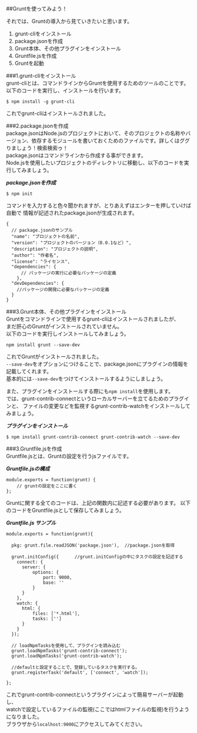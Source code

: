 ##Gruntを使ってみよう！  

それでは、Gruntの導入から見ていきたいと思います。
  1. grunt-cliをインストール
  1. package.jsonを作成
  1. Grunt本体、その他プラグインをインストール
  1. Gruntfile.jsを作成
  1. Gruntを起動

###1.grunt-cliをインストール  
grunt-cliとは、コマンドラインからGruntを使用するためのツールのことです。  
以下のコードを実行し、インストールを行います。  

```
$ npm install -g grunt-cli
```

これでgrunt-cliはインストールされました。  

###2.package.jsonを作成  
package.jsonはNode.jsのプロジェクトにおいて、そのプロジェクトの名称やバージョン、依存するモジュールを書いておくためのファイルです。詳しくはググりましょう！検索検索ゥ！  
package.jsonはコマンドラインから作成する事ができます。  
Node.jsを使用したいプロジェクトのディレクトリに移動し、以下のコードを実行してみましょう。  

***package.jsonを作成***  
```
$ npm init
```  

コマンドを入力すると色々聞かれますが、とりあえずはエンターを押していけば自動で
情報が記述されたpackage.jsonが生成されます。  

```
{
  // package.jsonのサンプル
  "name": "プロジェクトの名前",
  "version": "プロジェクトのバージョン（0.0.1など）",
  "description": "プロジェクトの説明",
  "author": "作者名",
  "license": "ライセンス",
  "dependencies": {
    　// パッケージの実行に必要なパッケージの定義
    },
  "devDependencies": {
    //パッケージの開発に必要なパッケージの定義
  }
}
```  

###3.Grunt本体、その他プラグインをインストール  
Gruntをコマンドラインで使用するgrunt-cliはインストールされましたが、  
まだ肝心のGruntがインストールされていません。  
以下のコードを実行しインストールしてみましょう。  

```
npm install grunt --save-dev
```  

これでGruntがインストールされました。  
``--save-dev``をオプションにつけることで、package.jsonにプラグインの情報を記載してくれます。  
基本的には``--save-dev``をつけてインストールするようにしましょう。  
  
また、プラグインをインストールする際にも``npm install``を使用します。  
では、grunt-contrib-connectというローカルサーバーを立てるためのプラグインと、
ファイルの変更などを監視するgrunt-contrib-watchをインストールしてみましょう。

***プラグインをインストール***  

```
$ npm install grunt-contrib-connect grunt-contrib-watch --save-dev
```  

###3.Gruntfile.jsを作成  
Gruntfile.jsとは、Gruntの設定を行うjsファイルです。  

***Gruntfile.jsの構成***  

```
module.exports = function(grunt) {
    // gruntの設定をここに書く
};
```  

Gruntに関する全てのコードは、上記の関数内に記述する必要があります。
以下のコードをGruntfile.jsとして保存してみましょう。  

***Gruntfile.js サンプル***

```
module.exports = function(grunt){
 
  pkg: grunt.file.readJSON('package.json'),  //package.jsonを取得
 
  grunt.initConfig({      //grunt.initConfigの中にタスクの設定を記述する
    connect: {
      server: {
          options: {
              port: 9000,
              base: ''
          }
      }
    },
    watch: {
      html: {
          files: ['*.html'],
          tasks: ['']
      }
    }
  });
 
  // loadNpmTasksを使用して、プラグインを読み込む
  grunt.loadNpmTasks('grunt-contrib-connect');
  grunt.loadNpmTasks('grunt-contrib-watch');
 
  //defaultと設定することで、登録しているタスクを実行する。
  grunt.registerTask('default', ['connect', 'watch']);
 
};
```

これでgrunt-contrib-connectというプラグインによって簡易サーバーが起動し、  
watchで設定しているファイルの監視(ここではhtmlファイルの監視)を行うようになりました。  
ブラウザから``localhost:9000``にアクセスしてみてください。